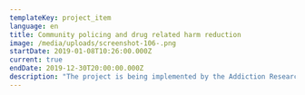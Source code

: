 ```yaml
---
templateKey: project_item
language: en
title: Community policing and drug related harm reduction
image: /media/uploads/screenshot-106-.png
startDate: 2019-01-08T10:26:00.000Z
current: true
endDate: 2019-12-30T20:00:00.000Z
description: "The project is being implemented by the Addiction Research Center  “Alternative Georgia”. The goal of the project is to develop psychoactive substance use related knowledge and skills of community police officers and support their engagement in addressing drug related problems in communities\nIn developed countries there is a growing understanding of the benefits of community policing, which implies close collaboration between law enforcement officers and local community residents who work together as partners to prevent crime. In these cases relationship between police and communities improves, local residents’ trust towards police increases, police officers have more accurate information about criminal situation in a specific community, and have better understanding of the needs and expectations of community members. Within this model issues related to use of illegal substances constitute important part of the problems that community policing focuses on. Police can work together with communities to support prevention of drug use and abuse, but also can provide needed support to people affected by substance use (reducing risks and harms related to drug use, referring to helping services and so on). \nThe goal of the project is to develop psychoactive substance use related knowledge and skills of community police officers and support their engagement in addressing drug related problems in communities.\nSpecific objectives of the project are as follows:\n1.\tAssess Georgian regulatory framework (laws, regulations, ministerial decrees) related to community policing; assess knowledge and attitudes of community police officers in relation to substance use\n2.\tReview international experience with community policing, in particular in relation to addressing drug related issues\n3.\tBased on Objectives 1 and 2 propose changes to the regulatory framework in order to enable effective involvement of community police officers with reducing/preventing drug related crime and reducing drug related harms\n4.\tOrganize a study visit of representatives of MIA (including community police officers) to learn practical experience in drug related community policing (preliminary to one of EU countries or the US; to be determined later)\n5.\tDevelop an educational module for community police officers in order to build their knowledge and overall capacity on approaches and interventions aimed at reducing/preventing drug related crime and drug related harms."
---
```


